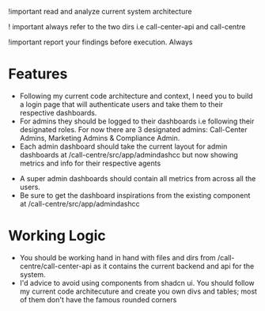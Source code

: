 !important
read and analyze current system architecture

! important 
always refer to the two dirs i.e call-center-api and call-centre

!important
report your findings before execution. Always

# Features
* Following my current code architecture and context, I need you to build a login page that will authenticate users and take them to their respective dashboards.
* For admins they should be logged to their dashboards i.e following their designated roles. For now there are 3 designated admins: Call-Center Admins, Marketing Admins & Compliance Admin.
* Each admin dashboard should take the current layout for admin dashboards at /call-centre/src/app/admindashcc but now showing metrics and info for their respective agents

- A super admin dashboards should contain all metrics from across all the users.
- Be sure to get the dashboard inspirations from the existing component at /call-centre/src/app/admindashcc

# Working Logic
* You should be working hand in hand with files and dirs from /call-centre/call-center-api as it contains the current backend and api for the system.
* I'd advice to avoid using components from shadcn ui. You should follow my current code architecuture and create you own divs and tables; most of them don't have the famous rounded corners